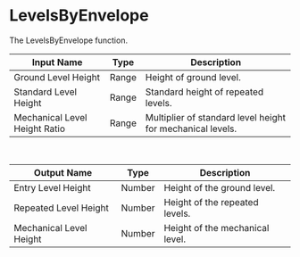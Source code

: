 
            
# LevelsByEnvelope

The LevelsByEnvelope function.

|Input Name|Type|Description|
|---|---|---|
|Ground Level Height|Range|Height of ground level.|
|Standard Level Height|Range|Standard height of repeated levels.|
|Mechanical Level Height Ratio|Range|Multiplier of standard level height for mechanical levels.|


<br>

|Output Name|Type|Description|
|---|---|---|
|Entry Level Height|Number|Height of the ground level.|
|Repeated Level Height|Number|Height of the repeated levels.|
|Mechanical Level Height|Number|Height of the mechanical level.|


